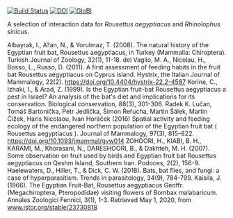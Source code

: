 [![Build Status](https://travis-ci.org/globalbioticinteractions/template-dataset.svg)](https://travis-ci.org/globalbioticinteractions/template-dataset) [![DOI](https://zenodo.org/badge/26293374.svg)](https://zenodo.org/badge/latestdoi/26293374) [![GloBI](http://api.globalbioticinteractions.org/interaction.svg?accordingTo=globi:globalbioticinteractions/template-dataset)](http://globalbioticinteractions.org/?accordingTo=globi:globalbioticinteractions/template-dataset) 

A selection of interaction data for *Rousettus aegyptiacus* and *Rhinolophus sinicus*.

Albayrak, I., A?an, N., & Yorulmaz, T. (2008). The natural history of the Egyptian fruit bat, Rousettus aegyptiacus, in Turkey (Mammalia: Chiroptera). Turkish Journal of Zoology, 32(1), 11-18.
del Vaglio, M. A., Nicolau, H., Bosso, L., Russo, D. (2011). A first assessment of feeding habits in the fruit bat Rousettus aegyptiacus on Cyprus island. Hystrix, the Italian Journal of Mammalogy, 22(2). https://doi.org/10.4404/hystrix-22.2-4587
Korine, C., Izhaki, I., & Arad, Z. (1999). Is the Egyptian fruit-bat Rousettus aegyptiacus a pest in Israel? An analysis of the bat's diet and implications for its conservation. Biological conservation, 88(3), 301-306.
Radek K. Lučan, Tomáš Bartonička, Petr Jedlička, Šimon Řeřucha, Martin Šálek, Martin Čížek, Haris Nicolaou, Ivan Horáček (2016) Spatial activity and feeding ecology of the endangered northern population of the Egyptian fruit bat ( Rousettus aegyptiacus ). Journal of Mammalogy, 97(3), 815–822. https://doi.org/10.1093/jmammal/gyw014
ZOHOORI, H., KIABI, B. H., KARAMI, M., Khorasani, N., DARESHOORI, B., & Dakhteh, M. H. (2007). Some observation on fruit used by birds and Egyptian fruit bat Rousettus aegyptiacus on Qeshm Island, Southern Iran. Podoces, 2(2), 156-9.
Haelewaters, D., Hiller, T., & Dick, C. W. (2018). Bats, bat flies, and fungi: a case of hyperparasitism. Trends in parasitology, 34(9), 784-799.
Kaisila, J. (1966). The Egyptian Fruit-Bat, Rousettus aegyptiacus Geoffr. (Megachiroptera, Pteropodidae) visiting flowers of Bombax malabaricum. Annales Zoologici Fennici, 3(1), 1-3. Retrieved May 1, 2020, from www.jstor.org/stable/23730818